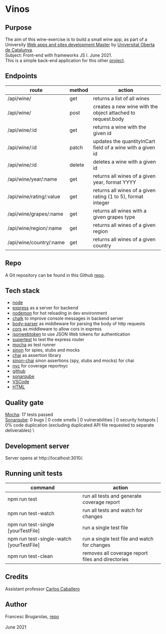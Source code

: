 # Vinos

## Purpose
The aim of this wine-exercise is to build a small wine app, as part of a University 
[Web apps and sites development Master](https://estudis.uoc.edu/ca/masters-universitaris/desenvolupament-llocs-aplicacions-web/presentacio) 
by [Universitat Oberta de Catalunya](http://uoc.edu). \
Subject: Front-end with frameworks JS I. June 2021. \
This is a simple back-end application for this other [project](https://github.com/fcesc-code/vinos-front#readme).

## Endpoints

| route | method | action |
| --- | --- | --- |
| /api/wine/ | get | returns a list of all wines |
| /api/wine/ | post | creates a new wine with the object attached to request.body |
| /api/wine/:id | get | returns a wine with the given id |
| /api/wine/:id | patch | updates the quantityInCart field of a wine with a given id |
| /api/wine/:id | delete | deletes a wine with a given id |
| /api/wine/year/:name | get | returns all wines of a given year, format YYYY |
| /api/wine/rating/:value | get | returns all wines of a given rating (1 to 5), format integer |
| /api/wine/grapes/:name | get | returns all wines with a given grapes type |
| /api/wine/region/:name | get | returns all wines of a given region |
| /api/wine/country/:name | get | returns all wines of a given country |

## Repo
A Git repository can be found in this Github [repo](https://github.com/fcesc-code/vinos-back.git).

## Tech stack
- [node](https://nodejs.org)
- [express](https://expressjs.com/) as a server for backend
- [nodemon](https://nodemon.io/) for hot reloading in dev environment
- [chalk](https://github.com/chalk/chalk#readme) to improve console messages in backend server
- [body-parser](https://github.com/expressjs/body-parser#readme) as middleware for parsing the body of http requests
- [cors](https://github.com/expressjs/cors#readme) as middleware to allow cors in express
- [jsonwebtoken](https://github.com/auth0/node-jsonwebtoken#readme) to use JSON Web tokens for authentication
- [supertest](https://github.com/visionmedia/supertest#readme) to test the express router
- [mocha](https://mochajs.org/) as test runner
- [sinon](https://sinonjs.org/) for spies, stubs and mocks
- [chai](https://www.chaijs.com/) as assertion library
- [sinon-chai](https://github.com/domenic/sinon-chai#readme) sinon assertions (spy, stubs and mocks) for chai
- [nyc](https://github.com/istanbuljs/nyc) for coverage reportnyc 
- [github](https://github.com/)
- [sonarqube](https://www.sonarqube.org/)
- [VSCode](https://code.visualstudio.com/)
- [HTML](https://html.spec.whatwg.org/)

## Quality gate
[Mocha](https://mochajs.org/): 17 tests passed \
[Sonarqube](https://www.sonarqube.org/): 0 bugs | 0 code smells | 0 vulnerabilities | 0 security hotspots | 0% code duplication (excluding duplicated API file requested to separate deliverables) \

## Development server
Server opens at http://localhost:3010/.

## Running unit tests

| command | action |
| --- | --- |
| npm run test | run all tests and generate coverage report |
| npm run test-watch | run all tests and watch for changes |
| npm run test-single \[yourTestFile\] | run a single test file |
| npm run test-single-watch \[yourTestFile\] | run a single test file and watch for changes |
| npm run test-clean | removes all coverage report files and directories |

## Credits
Assistant professor [Carlos Caballero](https://www.carloscaballero.io/about/)

## Author
Francesc Brugarolas, [repo](https://github.com/fcesc-code/)\
\
June 2021